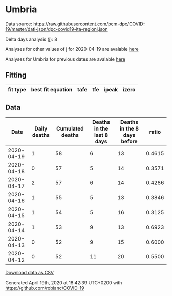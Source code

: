 # Umbria

Data source: https://raw.githubusercontent.com/pcm-dpc/COVID-19/master/dati-json/dpc-covid19-ita-regioni.json

Delta days analysis (j): 8

Analyses for other values of j for 2020-04-19 are avalable [here](../2020-04-19/README.md)

Analyses for Umbria for previous dates are avalable [here](../README.md)

## Fitting 
|fit type|best fit equation|tafe|tfe|ipeak|izero|
|-------|-----|--------|------|---|---|

## Data
|Date|Daily deaths|Cumulated deaths|Deaths in the last 8 days|Deaths in the 8 days before|ratio|
|----|----------|-----------|-------|--------------------|-----|
|2020-04-19|1|58|6|13|0.4615|
|2020-04-18|0|57|5|14|0.3571|
|2020-04-17|2|57|6|14|0.4286|
|2020-04-16|1|55|5|13|0.3846|
|2020-04-15|1|54|5|16|0.3125|
|2020-04-14|1|53|9|13|0.6923|
|2020-04-13|0|52|9|15|0.6000|
|2020-04-12|0|52|11|20|0.5500|

[Download data as CSV](COVID-19_umbria_j8_2020-04-19.csv)

Generated April 19th, 2020 at 18:42:39 UTC+0200 with https://github.com/robianc/COVID-19
